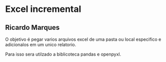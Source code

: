 # Excel incremental

## Ricardo Marques


O objetivo é pegar varios arquivos excel de uma pasta ou local especifico e adicionalos em um unico relatorio.

Para isso sera utilzado a biblicoteca pandas e openpyxl.

